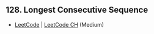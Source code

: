 ## 128. Longest Consecutive Sequence

-  [LeetCode](https://leetcode.com/problems/longest-consecutive-sequence/) | [LeetCode CH](https://leetcode.cn/problems/longest-consecutive-sequence/) (Medium)
